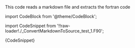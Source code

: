 This code reads a markdown file and extracts the fortran code

import CodeBlock from '@theme/CodeBlock';

import CodeSnippet from '!!raw-loader!./_ConvertMarkdownToSource_test_1.F90';

<CodeBlock language="fortran">{CodeSnippet}</CodeBlock>

